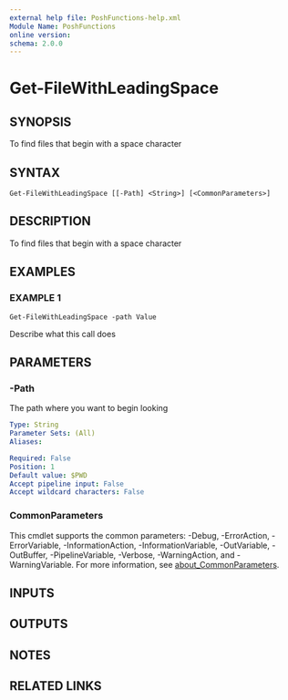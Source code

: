 ```yaml
---
external help file: PoshFunctions-help.xml
Module Name: PoshFunctions
online version:
schema: 2.0.0
---
```


# Get-FileWithLeadingSpace

## SYNOPSIS
To find files that begin with a space character

## SYNTAX

```
Get-FileWithLeadingSpace [[-Path] <String>] [<CommonParameters>]
```

## DESCRIPTION
To find files that begin with a space character

## EXAMPLES

### EXAMPLE 1
```
Get-FileWithLeadingSpace -path Value
```

Describe what this call does

## PARAMETERS

### -Path
The path where you want to begin looking

```yaml
Type: String
Parameter Sets: (All)
Aliases:

Required: False
Position: 1
Default value: $PWD
Accept pipeline input: False
Accept wildcard characters: False
```

### CommonParameters
This cmdlet supports the common parameters: -Debug, -ErrorAction, -ErrorVariable, -InformationAction, -InformationVariable, -OutVariable, -OutBuffer, -PipelineVariable, -Verbose, -WarningAction, and -WarningVariable. For more information, see [about_CommonParameters](http://go.microsoft.com/fwlink/?LinkID=113216).

## INPUTS

## OUTPUTS

## NOTES

## RELATED LINKS
